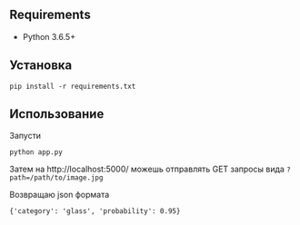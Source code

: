 ## Requirements

- Python 3.6.5+


## Установка

`pip install -r requirements.txt`

## Использование

Запусти

`python app.py`

Затем на http://localhost:5000/ можешь отправлять GET запросы вида `?path=/path/to/image.jpg`

Возвращаю json формата

`{'category': 'glass', 'probability': 0.95}`

